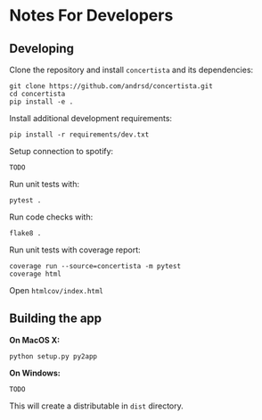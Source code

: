 # Notes For Developers

## Developing

Clone the repository and install `concertista` and its dependencies:

```
git clone https://github.com/andrsd/concertista.git
cd concertista
pip install -e .
```

Install additional development requirements:

```
pip install -r requirements/dev.txt
```

Setup connection to spotify:

```
TODO
```

Run unit tests with:

```
pytest .
```

Run code checks with:

```
flake8 .
```

Run unit tests with coverage report:

```
coverage run --source=concertista -m pytest
coverage html
```

Open `htmlcov/index.html`

## Building the app

**On MacOS X:**
```
python setup.py py2app
```

**On Windows:**
```
TODO
```

This will create a distributable in `dist` directory.
